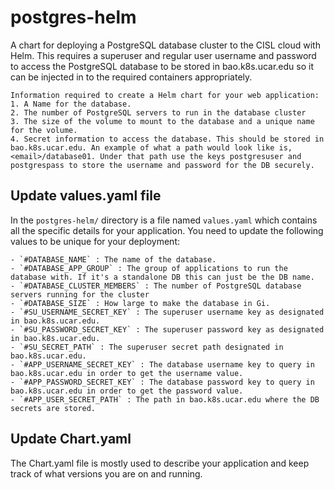 # postgres-helm
A chart for deploying a PostgreSQL database cluster to the CISL cloud with Helm. This requires a superuser and regular user username and password to access the PostgreSQL database to be stored in bao.k8s.ucar.edu so it can be injected in to the required containers appropriately. 

```{note}
Information required to create a Helm chart for your web application:
1. A Name for the database.
2. The number of PostgreSQL servers to run in the database cluster
3. The size of the volume to mount to the database and a unique name for the volume. 
4. Secret information to access the database. This should be stored in bao.k8s.ucar.edu. An example of what a path would look like is, <email>/database01. Under that path use the keys postgresuser and postgrespass to store the username and password for the DB securely.   
```

## Update values.yaml file
In the `postgres-helm/` directory is a file named `values.yaml` which contains all the specific details for your application. You need to update the following values to be unique for your deployment:

    - `#DATABASE_NAME` : The name of the database.
    - `#DATABASE_APP_GROUP` : The group of applications to run the database with. If it's a standalone DB this can just be the DB name. 
    - `#DATABASE_CLUSTER_MEMBERS` : The number of PostgreSQL database servers running for the cluster
    - `#DATABASE_SIZE` : How large to make the database in Gi. 
    - `#SU_USERNAME_SECRET_KEY` : The superuser username key as designated in bao.k8s.ucar.edu.
    - `#SU_PASSWORD_SECRET_KEY` : The superuser password key as designated in bao.k8s.ucar.edu. 
    - `#SU_SECRET_PATH` : The superuser secret path designated in bao.k8s.ucar.edu. 
    - `#APP_USERNAME_SECRET_KEY` : The database username key to query in bao.k8s.ucar.edu in order to get the username value.
    - `#APP_PASSWORD_SECRET_KEY` : The database password key to query in bao.k8s.ucar.edu in order to get the password value.
    - `#APP_USER_SECRET_PATH` : The path in bao.k8s.ucar.edu where the DB secrets are stored.


## Update Chart.yaml
The Chart.yaml file is mostly used to describe your application and keep track of what versions you are on and running. 